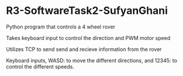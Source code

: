 # R3-SoftwareTask2-SufyanGhani

Python program that controls a 4 wheel rover

Takes keyboard input to control the direction and PWM motor speed

Utilizes TCP to send send and recieve information from the rover 

Keyboard inputs, WASD: to move the different directions, and 12345: to control the different speeds.
